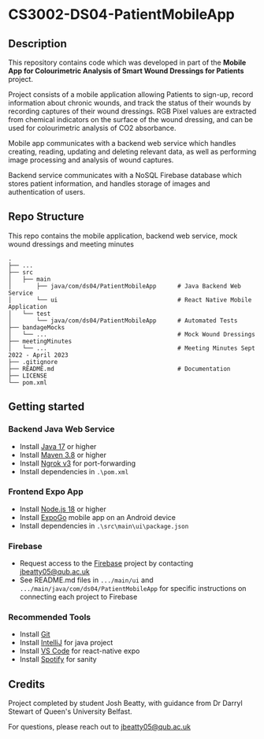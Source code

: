 # CS3002-DS04-PatientMobileApp

## Description
This repository contains code which was developed in part of the **Mobile App for Colourimetric Analysis of Smart Wound Dressings for Patients** project.

Project consists of a mobile application allowing Patients to sign-up, record information about chronic wounds, and track the status of their wounds by recording captures of their wound dressings.
RGB Pixel values are extracted from chemical indicators on the surface of the wound dressing, and can be used for colourimetric analysis of CO2 absorbance.

Mobile app communicates with a backend web service which handles creating, reading, updating and deleting relevant data, as well as performing image processing and analysis of wound captures.

Backend service communicates with a NoSQL Firebase database which stores patient information, and handles storage of images and authentication of users.

## Repo Structure


This repo contains the mobile application, backend web service, mock wound dressings and meeting minutes

    .
    ├── ...
    ├── src
    │   ├── main
    │       ├── java/com/ds04/PatientMobileApp      # Java Backend Web Service
    │       └── ui                                  # React Native Mobile Application
    │   └── test
    │       └── java/com/ds04/PatientMobileApp      # Automated Tests
    ├── bandageMocks
    │   └── ...                                     # Mock Wound Dressings
    ├── meetingMinutes
    │   └── ...                                     # Meeting Minutes Sept 2022 - April 2023
    ├── .gitignore
    ├── README.md                                   # Documentation
    ├── LICENSE
    └── pom.xml

## Getting started

### Backend Java Web Service

- Install [Java 17](https://www.oracle.com/java/technologies/javase/jdk17-archive-downloads.html) or higher
- Install [Maven 3.8](https://maven.apache.org/download.cgi) or higher
- Install [Ngrok v3](https://ngrok.com/download) for port-forwarding
- Install dependencies in `.\pom.xml`

### Frontend Expo App

- Install [Node.js 18](https://nodejs.org/en) or higher
- Install [ExpoGo](https://expo.dev/client) mobile app on an Android device
- Install dependencies in `.\src\main\ui\package.json`

### Firebase

- Request access to the [Firebase](https://firebase.google.com/) project by contacting jbeatty05@qub.ac.uk
- See README.md files in `.../main/ui` and `.../main/java/com/ds04/PatientMobileApp` for specific instructions on connecting each project to Firebase

### Recommended Tools

- Install [Git](https://git-scm.com/downloads)
- Install [IntelliJ](https://www.jetbrains.com/idea/) for java project
- Install [VS Code](https://code.visualstudio.com/) for react-native expo
- Install [Spotify](https://open.spotify.com/) for sanity

## Credits

Project completed by student Josh Beatty, with guidance from Dr Darryl Stewart of Queen's University Belfast.

For questions, please reach out to jbeatty05@qub.ac.uk